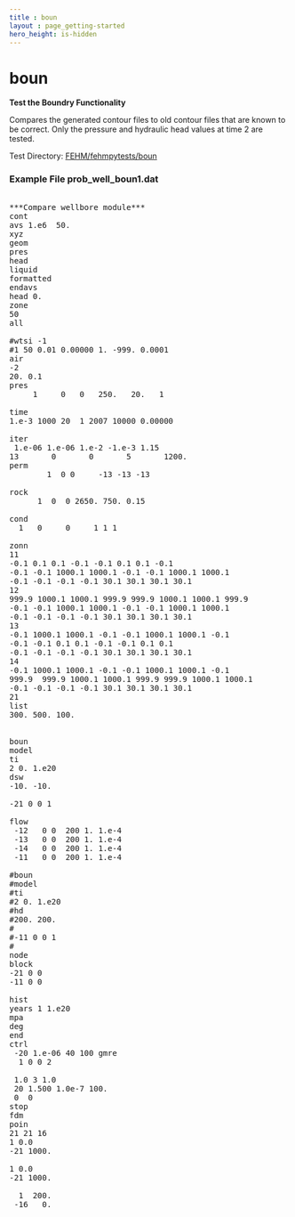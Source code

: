 ```yaml
---
title : boun
layout : page_getting-started
hero_height: is-hidden
---
```


# boun

**Test the Boundry Functionality**

Compares the generated contour files to old contour files that are known to be correct. Only the pressure and hydraulic head values at time 2 are tested.

Test Directory: [FEHM/fehmpytests/boun](https://github.com/lanl/FEHM/tree/master/fehmpytests/boun)


### Example File prob_well_boun1.dat 

<pre>

***Compare wellbore module***
cont
avs 1.e6  50.
xyz
geom
pres
head
liquid
formatted
endavs
head 0.
zone
50
all

#wtsi -1
#1 50 0.01 0.00000 1. -999. 0.0001 
air
-2
20. 0.1
pres 
     1     0   0   250.   20.   1 
         
time
1.e-3 1000 20  1 2007 10000 0.00000

iter
 1.e-06 1.e-06 1.e-2 -1.e-3 1.15
13       0       0       5       1200.   
perm
        1  0 0     -13 -13 -13  
        
rock
      1  0  0 2650. 750. 0.15

cond
  1   0     0     1 1 1     

zonn
11
-0.1 0.1 0.1 -0.1 -0.1 0.1 0.1 -0.1
-0.1 -0.1 1000.1 1000.1 -0.1 -0.1 1000.1 1000.1
-0.1 -0.1 -0.1 -0.1 30.1 30.1 30.1 30.1
12
999.9 1000.1 1000.1 999.9 999.9 1000.1 1000.1 999.9
-0.1 -0.1 1000.1 1000.1 -0.1 -0.1 1000.1 1000.1
-0.1 -0.1 -0.1 -0.1 30.1 30.1 30.1 30.1
13
-0.1 1000.1 1000.1 -0.1 -0.1 1000.1 1000.1 -0.1
-0.1 -0.1 0.1 0.1 -0.1 -0.1 0.1 0.1
-0.1 -0.1 -0.1 -0.1 30.1 30.1 30.1 30.1
14
-0.1 1000.1 1000.1 -0.1 -0.1 1000.1 1000.1 -0.1
999.9  999.9 1000.1 1000.1 999.9 999.9 1000.1 1000.1
-0.1 -0.1 -0.1 -0.1 30.1 30.1 30.1 30.1
21
list
300. 500. 100.


boun
model
ti
2 0. 1.e20
dsw
-10. -10.

-21 0 0 1

flow
 -12   0 0  200 1. 1.e-4
 -13   0 0  200 1. 1.e-4
 -14   0 0  200 1. 1.e-4
 -11   0 0  200 1. 1.e-4

#boun
#model
#ti
#2 0. 1.e20
#hd
#200. 200.
#
#-11 0 0 1
#
node
block
-21 0 0 
-11 0 0 

hist
years 1 1.e20
mpa
deg
end
ctrl
 -20 1.e-06 40 100 gmre
  1 0 0 2

 1.0 3 1.0
 20 1.500 1.0e-7 100. 
 0  0 
stop
fdm
poin
21 21 16
1 0.0
-21 1000.

1 0.0
-21 1000.

  1  200.
 -16   0.
</pre>
